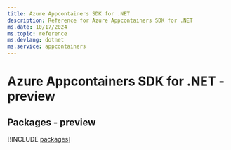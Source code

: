 ```yaml
---
title: Azure Appcontainers SDK for .NET
description: Reference for Azure Appcontainers SDK for .NET
ms.date: 10/17/2024
ms.topic: reference
ms.devlang: dotnet
ms.service: appcontainers
---
```

# Azure Appcontainers SDK for .NET - preview
## Packages - preview
[!INCLUDE [packages](appcontainers-index.md)]